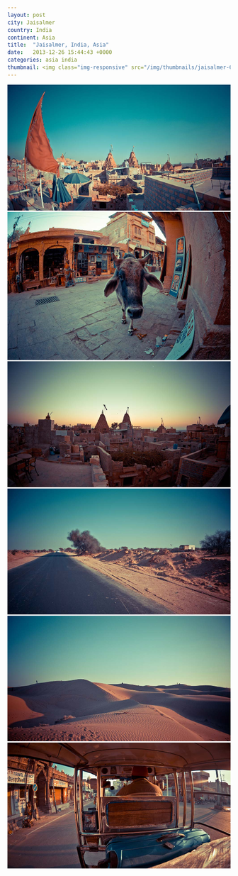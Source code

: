 ```yaml
---
layout: post
city: Jaisalmer
country: India
continent: Asia
title:  "Jaisalmer, India, Asia"
date:   2013-12-26 15:44:43 +0000
categories: asia india
thumbnail: <img class="img-responsive" src="/img/thumbnails/jaisalmer-6.jpg" alt="Jaisalmer India" />
---
```


<div class="img-container">
	<img class="img-responsive" src="/img/countries/india/jaisalmer-1.jpg" alt="Jaisalmer, India, Asia"/>
	<img class="img-responsive" src="/img/countries/india/jaisalmer-2.jpg" alt="Jaisalmer, India, Asia"/>
	<img class="img-responsive" src="/img/countries/india/jaisalmer-3.jpg" alt="Jaisalmer, India, Asia"/>
	<img class="img-responsive" src="/img/countries/india/jaisalmer-4.jpg" alt="Jaisalmer, India, Asia"/>
	<img class="img-responsive" src="/img/countries/india/jaisalmer-5.jpg" alt="Jaisalmer, India, Asia"/>
	<img class="img-responsive" src="/img/countries/india/jaisalmer-6.jpg" alt="Jaisalmer, India, Asia"/>
</div>
